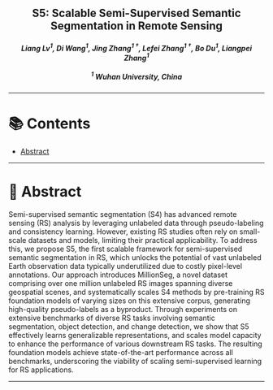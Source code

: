 

<h2 align="center"><strong>S5: Scalable Semi-Supervised Semantic Segmentation in Remote Sensing</strong></h2>

<div align="center">
  <h5>
    <em>Liang Lv<sup>1</sup>, Di Wang<sup>1</sup>, Jing Zhang<sup>1 †</sup>, Lefei Zhang<sup>1 †</sup>, Bo Du<sup>1</sup>, Liangpei Zhang<sup>1</sup></em>
    <br><br>
    <sup>1</sup> Wuhan University, China
  </h5>
</div>


<hr>


# 📚 Contents

- [Abstract](#abstract)

<hr>


# 📄 Abstract

Semi-supervised semantic segmentation (S4) has advanced remote sensing (RS) analysis by leveraging unlabeled data through pseudo-labeling and consistency learning. However, existing RS studies often rely on small-scale datasets and models, limiting their practical applicability. To address this, we propose S5, the first scalable framework for semi-supervised semantic segmentation in RS, which unlocks the potential of vast unlabeled Earth observation data typically underutilized due to costly pixel-level annotations. Our approach introduces MillionSeg, a novel dataset comprising over one million unlabeled RS images spanning diverse geospatial scenes, and systematically scales S4 methods by pre-training RS foundation models of varying sizes on this extensive corpus, generating high-quality pseudo-labels as a byproduct. Through experiments on extensive benchmarks of diverse RS tasks involving semantic segmentation, object detection, and change detection, we show that S5 effectively learns generalizable representations, and scales model capacity to enhance the performance of various downstream RS tasks. The resulting foundation models achieve state-of-the-art performance across all benchmarks, underscoring the viability of scaling semi-supervised learning for RS applications.

<hr>
